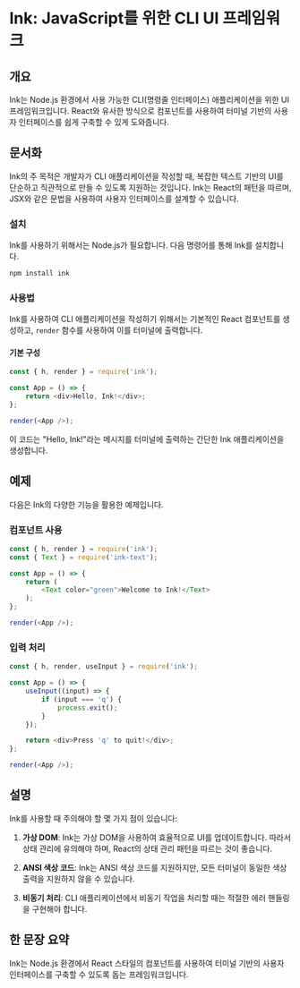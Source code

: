 <!--
Meta Description: # Ink: JavaScript를 위한 CLI UI 프레임워크 ## 개요 Ink는 Node.js 환경에서 사용 가능한 CLI(명령줄 인터페이스) 애플리케이션을 위한 UI 프레임워크입니다. React와 유사한 방식으로 컴포넌트를 사용하여 터미널 기반의 사용자 인터페이스를...
Meta Keywords: ink, render, const, 사용하여, app
-->

# Ink: JavaScript를 위한 CLI UI 프레임워크

## 개요
Ink는 Node.js 환경에서 사용 가능한 CLI(명령줄 인터페이스) 애플리케이션을 위한 UI 프레임워크입니다. React와 유사한 방식으로 컴포넌트를 사용하여 터미널 기반의 사용자 인터페이스를 쉽게 구축할 수 있게 도와줍니다.

## 문서화
Ink의 주 목적은 개발자가 CLI 애플리케이션을 작성할 때, 복잡한 텍스트 기반의 UI를 단순하고 직관적으로 만들 수 있도록 지원하는 것입니다. Ink는 React의 패턴을 따르며, JSX와 같은 문법을 사용하여 사용자 인터페이스를 설계할 수 있습니다.

### 설치
Ink를 사용하기 위해서는 Node.js가 필요합니다. 다음 명령어를 통해 Ink를 설치합니다.
```bash
npm install ink
```

### 사용법
Ink를 사용하여 CLI 애플리케이션을 작성하기 위해서는 기본적인 React 컴포넌트를 생성하고, `render` 함수를 사용하여 이를 터미널에 출력합니다.

#### 기본 구성
```javascript
const { h, render } = require('ink');

const App = () => {
    return <div>Hello, Ink!</div>;
};

render(<App />);
```

이 코드는 "Hello, Ink!"라는 메시지를 터미널에 출력하는 간단한 Ink 애플리케이션을 생성합니다.

## 예제
다음은 Ink의 다양한 기능을 활용한 예제입니다.

### 컴포넌트 사용
```javascript
const { h, render } = require('ink');
const { Text } = require('ink-text');

const App = () => {
    return (
        <Text color="green">Welcome to Ink!</Text>
    );
};

render(<App />);
```

### 입력 처리
```javascript
const { h, render, useInput } = require('ink');

const App = () => {
    useInput((input) => {
        if (input === 'q') {
            process.exit();
        }
    });

    return <div>Press 'q' to quit!</div>;
};

render(<App />);
```

## 설명
Ink를 사용할 때 주의해야 할 몇 가지 점이 있습니다:

1. **가상 DOM**: Ink는 가상 DOM을 사용하여 효율적으로 UI를 업데이트합니다. 따라서 상태 관리에 유의해야 하며, React의 상태 관리 패턴을 따르는 것이 좋습니다.
   
2. **ANSI 색상 코드**: Ink는 ANSI 색상 코드를 지원하지만, 모든 터미널이 동일한 색상 출력을 지원하지 않을 수 있습니다. 

3. **비동기 처리**: CLI 애플리케이션에서 비동기 작업을 처리할 때는 적절한 에러 핸들링을 구현해야 합니다.

## 한 문장 요약
Ink는 Node.js 환경에서 React 스타일의 컴포넌트를 사용하여 터미널 기반의 사용자 인터페이스를 구축할 수 있도록 돕는 프레임워크입니다.
